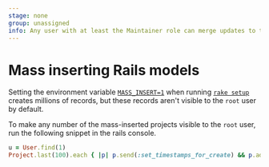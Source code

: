 ```yaml
---
stage: none
group: unassigned
info: Any user with at least the Maintainer role can merge updates to this content. For details, see https://docs.gitlab.com/ee/development/development_processes.html#development-guidelines-review.
---
```


# Mass inserting Rails models

Setting the environment variable [`MASS_INSERT=1`](rake_tasks.md#environment-variables)
when running [`rake setup`](rake_tasks.md) creates millions of records, but these records
aren't visible to the `root` user by default.

To make any number of the mass-inserted projects visible to the `root` user, run
the following snippet in the rails console.

```ruby
u = User.find(1)
Project.last(100).each { |p| p.send(:set_timestamps_for_create) && p.add_maintainer(u, current_user: u) } # Change 100 to whatever number of projects you need access to
```
